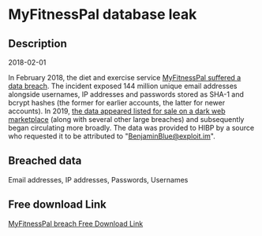# MyFitnessPal database leak

## Description

2018-02-01

In February 2018, the diet and exercise service <a href="https://content.myfitnesspal.com/security-information/FAQ.html" target="_blank" rel="noopener">MyFitnessPal suffered a data breach</a>. The incident exposed 144 million unique email addresses alongside usernames, IP addresses and passwords stored as SHA-1 and bcrypt hashes (the former for earlier accounts, the latter for newer accounts). In 2019, <a href="https://www.theregister.co.uk/2019/02/11/620_million_hacked_accounts_dark_web/" target="_blank" rel="noopener">the data appeared listed for sale on a dark web marketplace</a> (along with several other large breaches) and subsequently began circulating more broadly. The data was provided to HIBP by a source who requested it to be attributed to &quot;BenjaminBlue@exploit.im&quot;.

## Breached data

Email addresses, IP addresses, Passwords, Usernames

## Free download Link

[MyFitnessPal breach Free Download Link](https://link-to.net/1229997/527.2744956142267/dynamic/?r=aHR0cHM6Ly93d3cubWVkaWFmaXJlLmNvbS92aWV3L1lWNjFHOW5iaVFzb0tyUC9teWZpdG5lc3NwYWwuY29tL2ZpbGU=)